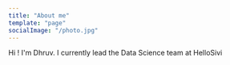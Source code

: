 ```yaml
---
title: "About me"
template: "page"
socialImage: "/photo.jpg"
---
```


Hi ! I'm Dhruv.
I currently lead the Data Science team at HelloSivi